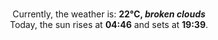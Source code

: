 <p  align="center"><br/>Currently, the weather is: <b> 22°C, <i>broken clouds</i></b></br>Today, the sun rises at <b>04:46</b> and sets at <b>19:39</b>.</p>